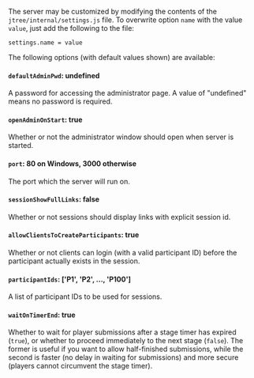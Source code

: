 The server may be customized by modifying the contents of the `jtree/internal/settings.js` file. To overwrite option `name` with the value `value`, just add the following to the file:

```
settings.name = value
```

The following options (with default values shown) are available:

#### `defaultAdminPwd`: undefined

A password for accessing the administrator page. A value of "undefined" means no password is required.

#### `openAdminOnStart`: true

Whether or not the administrator window should open when server is started.

#### `port`: 80 on Windows, 3000 otherwise

The port which the server will run on.

#### `sessionShowFullLinks`: false

Whether or not sessions should display links with explicit session id.

#### `allowClientsToCreateParticipants`: true

Whether or not clients can login (with a valid participant ID) before the participant actually exists in the session.

#### `participantIds`: ['P1', 'P2', ..., 'P100']

A list of participant IDs to be used for sessions.

#### `waitOnTimerEnd`: true

Whether to wait for player submissions after a stage timer has expired (`true`), or whether to proceed immediately to the next stage (`false`). The former is useful if you want to allow half-finished submissions, while the second is faster (no delay in waiting for submissions) and more secure (players cannot circumvent the stage timer).
